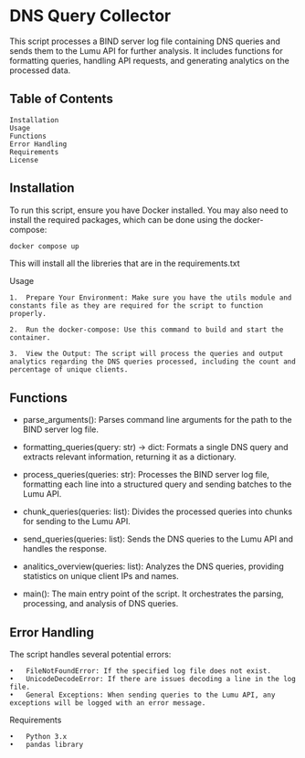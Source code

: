 

# DNS Query Collector

This script processes a BIND server log file containing DNS queries and sends them to the Lumu API for further analysis. It includes functions for formatting queries, handling API requests, and generating analytics on the processed data.

## Table of Contents

	Installation
	Usage
	Functions
	Error Handling
	Requirements
	License

## Installation

To run this script, ensure you have Docker installed. You may also need to install the required packages, which can be done using the docker-compose:

```bash
docker compose up
```
This will install all the libreries that are in the requirements.txt

Usage

	1.	Prepare Your Environment: Make sure you have the utils module and constants file as they are required for the script to function properly.

	2.	Run the docker-compose: Use this command to build and start the container.

	3.	View the Output: The script will process the queries and output analytics regarding the DNS queries processed, including the count and percentage of unique clients.


## Functions

- parse_arguments(): Parses command line arguments for the path to the BIND server log file.

- formatting_queries(query: str) -> dict: Formats a single DNS query and extracts relevant information, returning it as a dictionary.

- process_queries(queries: str): Processes the BIND server log file, formatting each line into a structured query and sending batches to the Lumu API.

- chunk_queries(queries: list): Divides the processed queries into chunks for sending to the Lumu API.

- send_queries(queries: list): Sends the DNS queries to the Lumu API and handles the response.

- analitics_overview(queries: list): Analyzes the DNS queries, providing statistics on unique client IPs and names.

- main(): The main entry point of the script. It orchestrates the parsing, processing, and analysis of DNS queries.

## Error Handling

The script handles several potential errors:

	•	FileNotFoundError: If the specified log file does not exist.
	•	UnicodeDecodeError: If there are issues decoding a line in the log file.
	•	General Exceptions: When sending queries to the Lumu API, any exceptions will be logged with an error message.

Requirements

	•	Python 3.x
	•	pandas library